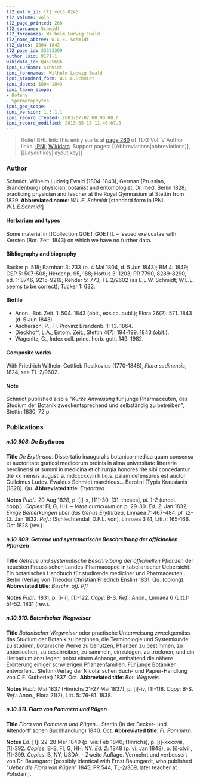 ```yaml
---
tl2_entry_id: tl2_vol5_0245
tl2_volume: vol5
tl2_page_printed: 260
tl2_surname: Schmidt
tl2_forenames: Wilhelm Ludwig Ewald
tl2_name_abbrev: W.L.E. Schmidt
tl2_dates: 1804-1843
tl2_page_id: 33333399
author_lsid: 9171-1
wikidata_id: Q4525696
ipni_surname: Schmidt
ipni_forenames: Wilhelm Ludwig Ewald
ipni_standard_form: W.L.E.Schmidt
ipni_dates: 1804-1843
ipni_taxon_scope: 
- Botany
- Spermatophytes
ipni_geo_scope: 
ipni_version: 1.3.1.1
ipni_record_created: 2003-07-02 00:00:00.0
ipni_record_modified: 2013-05-15 11:46:07.0
---
```


> [!cite] BHL link: this entry starts at [page 260](https://www.biodiversitylibrary.org/page/33333399) of TL-2 Vol. V
> Author links: [IPNI](https://www.ipni.org/a/9171-1), [Wikidata](https://www.wikidata.org/wiki/Q4525696). Support pages: [[Abbreviations|abbreviations]], [[Layout key|layout key]]

### Author

Schmidt, Wilhelm Ludwig Ewald (1804-1843), German (Prussian, Brandenburg) physician, botanist and entomologist; Dr. med. Berlin 1828; practicing physician and teacher at the Royal Gymnasium at Stettin from 1829. 
**Abbreviated name**: *W.L.E. Schmidt* \[standard form in IPNI: *W.L.E.Schmidt*\]

#### Herbarium and types

Some material in [[Collection GOET|GOET]]. – Issued exsiccatae with Kersten (Bot. Zeit. 1843) on which we have no further data.

#### Bibliography and biography

Backer p. 518; Barnhart 3: 233 (b. 4 Mai 1804, d. 5 Jun 1843); BM 4: 1849; CSP 5: 507-508; Herder p. 95, 188; Hortus 3: 1203; PR 7790, 8289-8290, ed. 1: 8746, 9215-9219; Rehder 5: 773; TL-2/9602 (as E.L.W. Schmidt; W.L.E. seems to be correct); Tucker 1: 632.

#### Biofile

- Anon., Bot. Zeit. 1: 504. 1843 (obit., exsicc. publ.); Flora 26(2): 571. 1843 (d. 5 Jun 1843).
- Ascherson, P., Fl. Provinz Brandenb. 1: 13. 1864.
- Dieckhoff, L.A., Entom. Zeit., Stettin 4(7): 194-199. 1843 (obit.).
- Wagenitz, G., Index coll. princ. herb. gott. 149. 1982.

#### Composite works

With Friedrich Wilhelm Gottlieb Rostkovius (1770-1848), *Flora sedinensis*, 1824, see TL-2/9602.

#### Note

Schmidt published also a "*Kurze Anweisung* für junge Pharmaceuten, das Studium der Botanik zweckentsprechend und selbständig zu betreiben", Stettin 1830, 72 p.

### Publications

##### n.10.908. De Erythraea

**Title**
*De Erythraea*. Dissertatio inauguralis botanico-medica quam consensu et auctoritate gratiosi medicorum ordinis in alma universitate litteraria berolinensi ut summi in medicina et chirurgia honores rite sibi concedantur die xx mensis augusti a. mdcccxxviii h.l.q.s. palam defensurus est auctor Guilelmus Ludov. Ewaldus Schmidt marchicus... Berolini (Typis Krausianis \[1828\]. Qu.
**Abbreviated title**: *Erythraea*.

**Notes**
*Publ*.: 20 Aug 1828, p. \[i\]-x, \[11\]-30, \[31, theses\], *pl. 1-2* (uncol. copp.). *Copies*: FI, G, HH. – *Vitae curriculum* on p. 29-30.
*Ed. 2*: Jan 1832, *Einige Bemerkungen über das Genus Erythraea*, Linnaea 7: 467-484. *pl. 12-13.* Jan 1832.
*Ref*.: \[Schlechtendal, D.F.L. von\], Linnaea 3 (4, Litt.): 165-166. Oct 1828 (rev.).

##### n.10.909. Getreue und systematische Beschreibung der officinellen Pflanzen

**Title**
*Getreue und systematische Beschreibung der officinellen Pflanzen* der neuesten Preussischen Landes-Pharmacopoë in tabellarischer Uebersicht. Ein botanisches Handbuch für studirende mediciner und Pharmaceuten... Berlin (Verlag von Theodor Christian Friedrich Enslin) 1831. Qu. (oblong).
**Abbreviated title**: *Beschr. off. Pfl.*

**Notes**
*Publ*.: 1831, p. \[i-ii\], \[1\]-122. *Copy*: B-S.
*Ref*.: Anon., Linnaea 6 (Litt.): 51-52. 1831 (rev.).

##### n.10.910. Botanischer Wegweiser

**Title**
*Botanischer Wegweiser* oder practische Unterweisung zweckgemäss das Studium der Botanik zu beginnen, die Terminologie und Systemkunde zu studiren, botanische Werke zu benutzen, Pflanzen zu bestimmen, zu untersuchen, zu beschreiben, zu sammeln, einzulegen, zu trocknen, und ein Herbarium anzulegen; nebst einem Anhange, enthaltend die nähere Erörterung einiger schwierigen Pflanzenfamilien. Für junge Botaniker entworfen... Stettin (Verlag der Nicolai'schen Buch- und Papier-Handlung von C.F. Gutberiet) 1837. Oct.
**Abbreviated title**: *Bot. Wegweis.*

**Notes**
*Publ*.: Mai 1837 (Hinrichs 21-27 Mai 1837), p. \[i\]-iv, \[1\]-118. *Copy*: B-S.
*Ref*.: Anon., Flora 21(2), Litt. 5: 76-81. 1838.

##### n.10.911. Flora von Pommern und Rügen

**Title**
*Flora von Pommern und Rügen*... Stettin (In der Becker- und Altendorff'schen Buchhandlung) 1840. Oct.
**Abbreviated title**: *Fl. Pommern*.

**Notes**
*Ed*. \[*1*\]: 22-28 Mar 1840 (p. viii: Feb 1840; Hinrichs), p. \[i\]-xxxxviii, \[1\]-392. *Copies*: B-S, FI, G, HH, NY.
*Ed. 2*: 1848 (p. vi: Jan 1848), p. \[i\]-xlviii, \[1\]-399. *Copies*: B, NY, USDA. – Zweite Auflage. Vermehrt und verbessert von Dr. Baumgardt \[possibly identical with Ernst Baumgardt, who published "*Ueber die Flora von Rügen*" 1845, PR 544, TL-2/369, later teacher at Potsdam\].

